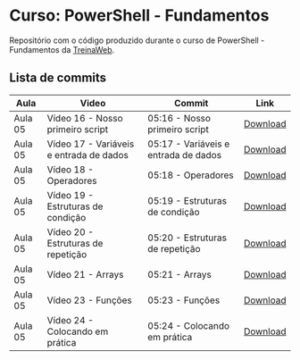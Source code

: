 # Curso: PowerShell - Fundamentos

Repositório com o código produzido durante o curso de PowerShell - Fundamentos da [TreinaWeb](https://www.treinaweb.com.br/).

## Lista de commits

| Aula    | Video                                   | Commit                               | Link                                                                                                                           |
| ------- | --------------------------------------- | ------------------------------------ | ------------------------------------------------------------------------------------------------------------------------------ |
| Aula 05 | Vídeo 16 - Nosso primeiro script        | 05:16 - Nosso primeiro script        | [Download](https://github.com/treinaweb/treinaweb-powershell-fundamentos/archive/5ffbe50f0ccdceb533102381256578f178de36de.zip) |
| Aula 05 | Vídeo 17 - Variáveis e entrada de dados | 05:17 - Variáveis e entrada de dados | [Download](https://github.com/treinaweb/treinaweb-powershell-fundamentos/archive/4af6e391ed717c1ab4f9eeaa67f168b0e31c67a5.zip) |
| Aula 05 | Vídeo 18 - Operadores                   | 05:18 - Operadores                   | [Download](https://github.com/treinaweb/treinaweb-powershell-fundamentos/archive/5f29b6ab0c21894e90d6069da4217231c1b512c1.zip) |
| Aula 05 | Vídeo 19 - Estruturas de condição       | 05:19 - Estruturas de condição       | [Download](https://github.com/treinaweb/treinaweb-powershell-fundamentos/archive/e6faa301bd69cbbe209756c2ca794f4ade832a85.zip) |
| Aula 05 | Vídeo 20 - Estruturas de repetição      | 05:20 - Estruturas de repetição      | [Download](https://github.com/treinaweb/treinaweb-powershell-fundamentos/archive/e0970493516a8a1adeeae8123def9dcbf7d500bb.zip) |
| Aula 05 | Vídeo 21 - Arrays                       | 05:21 - Arrays                       | [Download](https://github.com/treinaweb/treinaweb-powershell-fundamentos/archive/814230e943875e6766c7a85dbf9915e4a265924b.zip) |
| Aula 05 | Vídeo 23 - Funções                      | 05:23 - Funções                      | [Download](https://github.com/treinaweb/treinaweb-powershell-fundamentos/archive/b1fb94b619a563d4bf698d2060ebc415cd3fb473.zip) |
| Aula 05 | Vídeo 24 - Colocando em prática         | 05:24 - Colocando em prática         | [Download](https://github.com/treinaweb/treinaweb-powershell-fundamentos/archive/2a07a0bc0c9b9febac5e49160216d57348c2d199.zip) |
